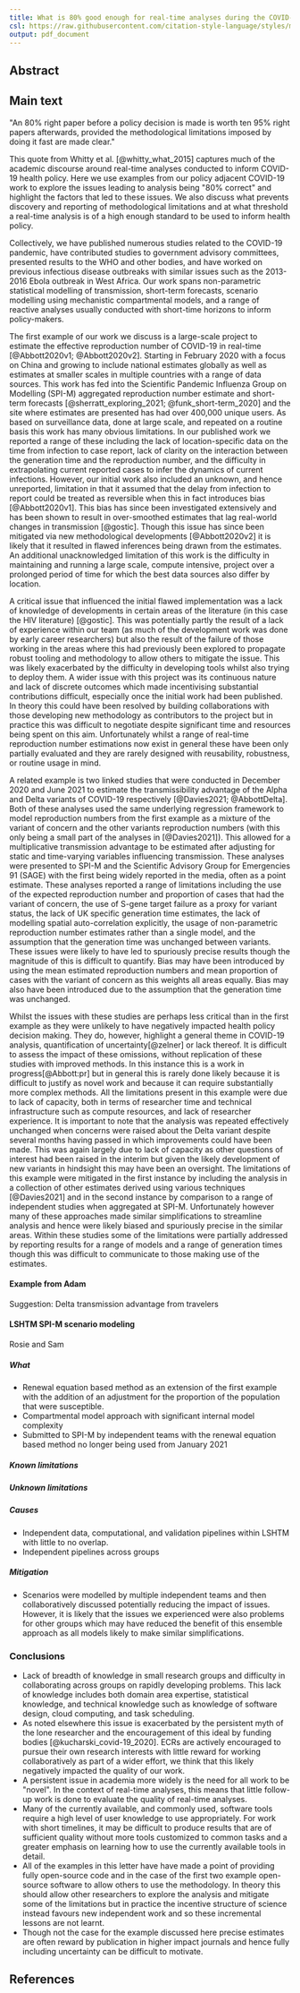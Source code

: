 ```yaml
---
title: What is 80% good enough for real-time analyses during the COVID-19 pandemic?
csl: https://raw.githubusercontent.com/citation-style-language/styles/master/apa-numeric-superscript-brackets.csl
output: pdf_document
---
```


## Abstract

## Main text

"An 80% right paper before a policy decision is made is worth ten 95% right papers afterwards, provided the methodological limitations imposed by doing it fast are made clear."

This quote from Whitty et al. [@whitty_what_2015] captures much of the academic discourse around real-time analyses conducted to inform COVID-19 health policy. Here we use examples from our policy adjacent COVID-19 work to explore the issues leading to analysis being "80% correct" and highlight the factors that led to these issues. We also discuss what prevents discovery and reporting of methodological limitations and at what threshold a real-time analysis is of a high enough standard to be used to inform health policy.

Collectively, we have published numerous studies related to the COVID-19 pandemic, have contributed studies to government advisory committees, presented results to the WHO and other bodies, and have worked on previous infectious disease outbreaks with similar issues such as the 2013-2016 Ebola outbreak in West Africa. Our work spans non-parametric statistical modelling of transmission, short-term forecasts, scenario modelling using mechanistic compartmental models, and a range of reactive analyses usually conducted with short-time horizons to inform policy-makers.

The first example of our work we discuss is a large-scale project to estimate the effective reproduction number of COVID-19 in real-time [@Abbott2020v1; @Abbott2020v2]. Starting in February 2020 with a focus on China and growing to include national estimates globally as well as estimates at smaller scales in multiple countries with a range of data sources. This work has fed into the Scientific Pandemic Influenza Group on Modelling (SPI-M) aggregated reproduction number estimate and short-term forecasts [@sherratt_exploring_2021; @funk_short-term_2020] and the site where estimates are presented has had over 400,000 unique users. As based on surveillance data, done at large scale, and repeated on a  routine basis this work has many obvious limitations. In our published work we reported a range of these including the lack of location-specific data on the time from infection to case report, lack of clarity on the interaction between the generation time and the reproduction number, and the difficulty in extrapolating current reported cases to infer the dynamics of current infections. However, our initial work also included an unknown, and hence unreported, limitation in that it assumed that the delay from infection to report could be treated as reversible when this in fact introduces bias [@Abbott2020v1]. This bias has since been investigated extensively and has been shown to result in over-smoothed estimates that lag real-world changes in transmission [@gostic]. Though this issue has since been mitigated via new methodological developments [@Abbott2020v2] it is likely that it resulted in flawed inferences being drawn from the estimates. An additional unacknowledged limitation of this work is the difficulty in maintaining and running a large scale, compute intensive, project over a prolonged period of time for which the best data sources also differ by location.

A critical issue that influenced the initial flawed implementation was a lack of knowledge of developments in certain areas of the literature (in this case the HIV literature) [@gostic]. This was potentially partly the result of a lack of experience within our team (as much of the development work was done by early career researchers) but also the result of the failure of those working in the areas where this had previously been explored to propagate robust tooling and methodology to allow others to mitigate the issue. This was likely exacerbated by the difficulty in developing tools whilst also trying to deploy them. A wider issue with this project was its continuous nature and lack of discrete  outcomes which made incentivising substantial contributions difficult, especially once the initial work had been published. In theory this could have been resolved by building collaborations with those developing new methodology as contributors to the project but in practice this was difficult to negotiate despite significant time and resources being spent on this aim. Unfortunately whilst a range of real-time reproduction number estimations now exist in general these have been only partially evaluated and they are rarely designed with reusability, robustness, or routine usage in mind.

A related example is two linked studies that were conducted in December 2020 and June 2021 to estimate the transmissibility advantage of the Alpha and Delta variants of COVID-19 respectively [@Davies2021; @AbbottDelta]. Both of these analyses used the same underlying regression framework to model reproduction numbers from the first example as a mixture of the variant of concern and the other variants reproduction numbers (with this only being a small part of the analyses in [@Davies2021]). This allowed for a multiplicative transmission advantage to be estimated after adjusting for static and time-varying variables influencing transmission. These analyses were presented to SPI-M and the Scientific Advisory Group for Emergencies 91 (SAGE) with the first being widely reported in the media, often as a point estimate. These analyses reported a range of limitations including the use of the expected reproduction number and proportion of cases that had the variant of concern, the use of S-gene target failure as a proxy for variant status, the lack of UK specific generation time estimates, the lack of modelling spatial auto-correlation explicitly, the usage of non-parametric reproduction number estimates rather than a single model, and the assumption that the generation time was unchanged between variants. These issues were likely to have led to spuriously precise results though the magnitude of this is difficult to quantify. Bias may have been introduced by using the mean estimated reproduction numbers and mean proportion of cases with the variant of concern as this weights all areas equally. Bias may also have been introduced due to the assumption that the generation time was unchanged.

Whilst the issues with these studies are perhaps less critical than in the first example as they were unlikely to have negatively impacted health policy decision making. They do, however, highlight a general theme in COVID-19 analysis, quantification of uncertainty[@zelner] or lack thereof. It is difficult to assess the impact of these omissions, without replication of these studies with improved methods. In this instance this is a work in progress[@Abbott:pr] but in general this is rarely done likely  because it is difficult to justify as novel work and because it can require substantially more complex methods. All the limitations present in this example were due to lack of capacity, both in terms of researcher time and technical infrastructure such as compute resources, and lack of researcher experience. It is important to note that the analysis was repeated effectively unchanged when concerns were raised about the Delta variant despite several months having passed in which improvements could have been made. This was again largely due to lack of capacity as other questions of interest had been raised in the interim but given the likely development of new variants in hindsight this may have been an oversight. The limitations of this example were mitigated in the first instance by including the analysis in a collection of other estimates derived using various techniques [@Davies2021] and in the second instance by comparison to a range of independent studies when aggregated at SPI-M. Unfortunately however many of these approaches made similar simplifications to streamline analysis and hence were likely biased and spuriously precise in the similar areas. Within these studies some of the limitations were partially addressed by reporting results for a range of models and a range of generation times though this was difficult to communicate to those making use of the estimates.

#### Example from Adam

Suggestion: Delta transmission advantage from travelers

#### LSHTM SPI-M scenario modeling

Rosie and Sam

##### What

- Renewal equation based method as an extension of the first example with the addition of an adjustment for the proportion of the population that were susceptible.
- Compartmental model approach with significant internal model complexity
- Submitted to SPI-M by independent teams with the renewal equation based method no longer being used from January 2021

##### Known limitations

##### Unknown limitations

##### Causes

- Independent data, computational, and validation pipelines within LSHTM with little to no overlap.
- Independent pipelines across groups

##### Mitigation

- Scenarios were modelled by multiple independent teams and then collaboratively discussed potentially reducing the impact of issues. However, it is likely that the issues we experienced were also problems for other groups which may have reduced the benefit of this ensemble approach as all models likely to make similar simplifications.

### Conclusions

- Lack of breadth of knowledge in small research groups and difficulty in collaborating across groups on rapidly developing problems. This lack of knowledge includes both domain area expertise, statistical knowledge, and technical knowledge such as knowledge of software design, cloud computing, and task scheduling.
- As noted elsewhere this issue is exacerbated by the persistent myth of the lone researcher and the encouragement of this ideal by funding bodies [@kucharski_covid-19_2020]. ECRs are actively encouraged to pursue their own research interests with little reward for working collaboratively as part of a wider effort, we think that this likely negatively impacted the quality of our work.
- A persistent issue in academia more widely is the need for all work to be "novel". In the context of real-time analyses, this means that little follow-up work is done to evaluate the quality of real-time analyses.
- Many of the currently available, and commonly used, software tools require a high level of user knowledge to use appropriately. For work with short timelines, it may be difficult to produce results that are of sufficient quality without more tools customized to common tasks and a greater emphasis on learning how to use the currently available tools in detail.
- All of the examples in this letter have have made a point of providing fully open-source code and in the case of the first two example open-source software to allow others to use the methodology. In theory this should allow other researchers to explore the analysis and mitigate some of the limitations but in practice the incentive structure of science instead favours new independent work and so these incremental lessons are not learnt.
- Though not the case for the example discussed here precise estimates are often reward by publication in higher impact journals and hence fully including uncertainty can be difficult to motivate. 

## References

<div id = 'refs'></div>
